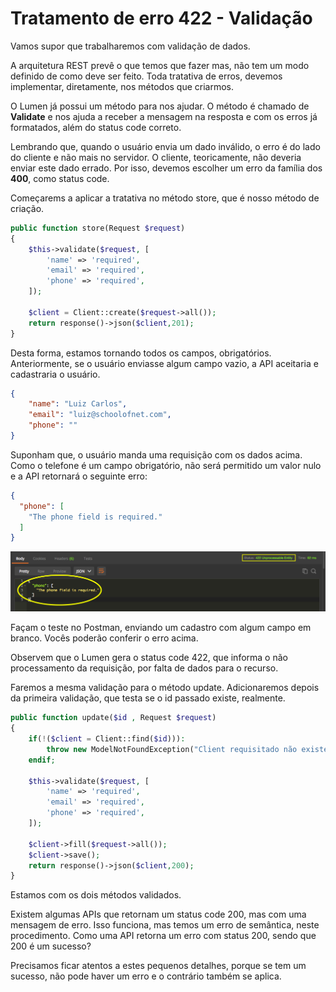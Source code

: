 # Tratamento de erro 422 - Validação

Vamos supor que trabalharemos com validação de dados.

A arquitetura REST prevê o que temos que fazer mas, não tem um modo definido de como deve ser feito. Toda tratativa de erros, devemos implementar, diretamente, nos métodos que criarmos.

O Lumen já possui um método para nos ajudar. O método é chamado de **Validate** e nos ajuda a receber a mensagem na resposta e com os erros já formatados, além do status code correto.

Lembrando que, quando o usuário envia um dado inválido, o erro é do lado do cliente e não mais no servidor. O cliente, teoricamente, não deveria enviar este dado errado. Por isso, devemos escolher um erro da família dos **400**, como status code.

Começarems a aplicar a tratativa no método store, que é nosso método de criação.

```php
public function store(Request $request)
{
    $this->validate($request, [
        'name' => 'required',
        'email' => 'required',
        'phone' => 'required',
    ]);

    $client = Client::create($request->all());
    return response()->json($client,201);
}
```

Desta forma, estamos tornando todos os campos, obrigatórios. Anteriormente, se o usuário enviasse algum campo vazio, a API aceitaria e cadastraria o usuário.

```json
{
    "name": "Luiz Carlos",
    "email": "luiz@schoolofnet.com",
    "phone": ""
}
```

Suponham que, o usuário  manda uma requisição com os dados acima. Como o telefone é um campo obrigatório, não será permitido um valor nulo e a API retornará o seguinte erro:

```json
{
  "phone": [
    "The phone field is required."
  ]
}
```

![web_service_postman_validate](./images/web_service_postman_validate.png "web_service_postman_validate")

Façam o teste no Postman, enviando um cadastro com algum campo em branco. Vocês poderão conferir o erro acima.

Observem que o Lumen gera o status code 422, que informa o não processamento da requisição, por falta de dados para o recurso.

Faremos a mesma validação para o método update. Adicionaremos depois da primeira validação, que testa se o id passado existe, realmente.

```php
public function update($id , Request $request)
{
    if(!($client = Client::find($id))):
        throw new ModelNotFoundException("Client requisitado não existe");
    endif;

    $this->validate($request, [
        'name' => 'required',
        'email' => 'required',
        'phone' => 'required',
    ]);

    $client->fill($request->all());
    $client->save();
    return response()->json($client,200);
}
```

Estamos com os dois métodos validados.

Existem algumas APIs que retornam um status code 200, mas com uma mensagem de erro. Isso funciona, mas temos um erro de semântica, neste procedimento. Como uma API retorna um erro com status 200, sendo que 200 é um sucesso?

Precisamos ficar atentos a estes pequenos detalhes, porque se tem um sucesso, não pode haver um erro e o contrário também se aplica.